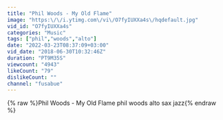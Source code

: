 ```yaml
---
title: "Phil Woods - My Old Flame"
image: "https:\/\/i.ytimg.com\/vi\/O7fyIUXXa4s\/hqdefault.jpg"
vid_id: "O7fyIUXXa4s"
categories: "Music"
tags: ["phil","woods","alto"]
date: "2022-03-23T08:37:09+03:00"
vid_date: "2018-06-30T10:32:46Z"
duration: "PT9M35S"
viewcount: "4943"
likeCount: "79"
dislikeCount: ""
channel: "fusabue"
---
```

{% raw %}Phil Woods - My Old Flame phil woods alto sax jazz{% endraw %}
